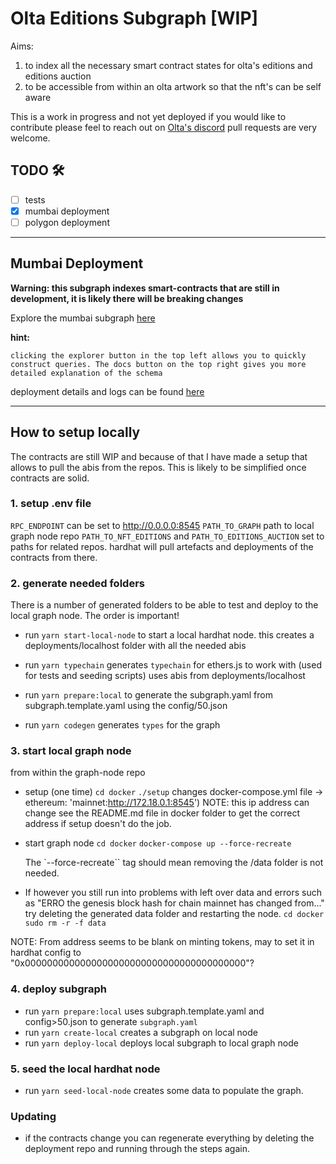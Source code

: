 # Olta Editions Subgraph [WIP]

Aims:
  1. to index all the necessary smart contract states for olta's editions and editions auction
  2. to be accessible from within an olta artwork so that the nft's can be self aware

This is a work in progress and not yet deployed if you would like to contribute please feel to reach out on [Olta's discord](https://discord.gg/wnj2qW8pH6) pull requests are very welcome.

## TODO 🛠️

- [ ] tests
- [x] mumbai deployment
- [ ] polygon deployment

---

## Mumbai Deployment

**Warning: this subgraph indexes smart-contracts that are still in development, it is likely there will be breaking changes**

Explore the mumbai subgraph [here](https://api.thegraph.com/subgraphs/name/olta-art/olta-editions-mumbai/graphql)

**hint:**

    clicking the explorer button in the top left allows you to quickly construct queries. The docs button on the top right gives you more detailed explanation of the schema

deployment details and logs can be found [here](https://thegraph.com/hosted-service/subgraph/olta-art/olta-editions-mumbai)

---
## How to setup locally

The contracts are still WIP and because of that I have made a setup that allows to pull the abis from the repos. This is likely to be simplified once contracts are solid.

### 1. setup .env file

`RPC_ENDPOINT` can be set to http://0.0.0.0:8545
`PATH_TO_GRAPH` path to local graph node repo
`PATH_TO_NFT_EDITIONS` and `PATH_TO_EDITIONS_AUCTION` set to paths for related repos. hardhat will pull artefacts and deployments of the contracts from there.

### 2. generate needed folders
There is a number of generated folders to be able to test and deploy to the local graph node. The order is important!

- run `yarn start-local-node` to start a local hardhat node. this creates a deployments/localhost folder with all the needed abis

- run `yarn typechain` generates `typechain` for ethers.js to work with (used for tests and seeding scripts) uses abis from deployments/localhost

- run `yarn prepare:local` to generate the subgraph.yaml from subgraph.template.yaml using the config/50.json

- run `yarn codegen` generates `types` for the graph

### 3. start local graph node
from within the graph-node repo
- setup (one time)
  `cd docker`
  `./setup`
  changes docker-compose.yml file -> ethereum: 'mainnet:http://172.18.0.1:8545')
  NOTE: this ip address can change see the README.md file in docker folder to get the correct address if setup doesn't do the job.

- start graph node
  `cd docker`
  `docker-compose up --force-recreate`

  The `--force-recreate`` tag should mean removing the /data folder is not needed.

- If however you still run into problems with left over data and errors such as "ERRO the genesis block hash for chain mainnet has changed from..." try deleting the generated data folder and restarting the node.
  `cd docker`
  `sudo rm -r -f data`

NOTE: From address seems to be blank on minting tokens, may to set it in hardhat config to "0x0000000000000000000000000000000000000000"?

### 4. deploy subgraph
- run `yarn prepare:local` uses subgraph.template.yaml and config>50.json to generate `subgraph.yaml`
- run `yarn create-local` creates a subgraph on local node
- run `yarn deploy-local` deploys local subgraph to local graph node


### 5. seed the local hardhat node
- run `yarn seed-local-node` creates some data to populate the graph.

### Updating
- if the contracts change you can regenerate everything by deleting the deployment repo and running through the steps again.